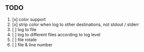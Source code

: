 ## TODO

1. [x] color support
2. [x] strip color when log to other destinations, not stdout / stderr
3. [ ] log to file
4. [ ] log to different files according to log level
5. [ ] file rotate
6. [ ] file & line number
